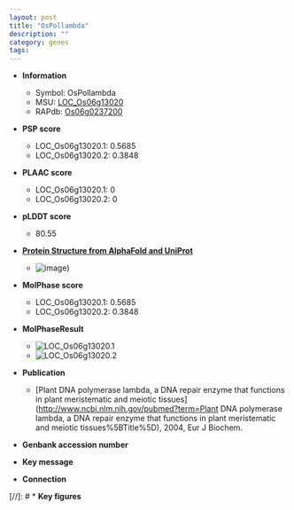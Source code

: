 ```yaml
---
layout: post
title: "OsPollambda"
description: ""
category: genes
tags: 
---
```


* **Information**  
    + Symbol: OsPollambda  
    + MSU: [LOC_Os06g13020](http://rice.plantbiology.msu.edu/cgi-bin/ORF_infopage.cgi?orf=LOC_Os06g13020)  
    + RAPdb: [Os06g0237200](http://rapdb.dna.affrc.go.jp/viewer/gbrowse_details/irgsp1?name=Os06g0237200)  

* **PSP score**  
    + LOC_Os06g13020.1: 0.5685 
    + LOC_Os06g13020.2: 0.3848 

* **PLAAC score**  
    + LOC_Os06g13020.1: 0 
    + LOC_Os06g13020.2: 0 

* **pLDDT score**
    + 80.55

* **[Protein Structure from AlphaFold and UniProt](https://www.uniprot.org/uniprotkb/Q67VC8/entry#structure)**
    + ![image](https://ricepsp.github.io/images/Q6/AF-Q67VC8-F1.png))

* **MolPhase score**
    + LOC_Os06g13020.1: 0.5685
    + LOC_Os06g13020.2: 0.3848

* **MolPhaseResult**
    + ![LOC_Os06g13020.1](https://ricepsp.github.io/pictures/LOC_Os06g/LOC_Os06g13020.1.png)
    + ![LOC_Os06g13020.2](https://ricepsp.github.io/pictures/LOC_Os06g/LOC_Os06g13020.2.png)

* **Publication**  
    + [Plant DNA polymerase lambda, a DNA repair enzyme that functions in plant meristematic and meiotic tissues](http://www.ncbi.nlm.nih.gov/pubmed?term=Plant DNA polymerase lambda, a DNA repair enzyme that functions in plant meristematic and meiotic tissues%5BTitle%5D), 2004, Eur J Biochem.

* **Genbank accession number**  

* **Key message**  

* **Connection**  

[//]: # * **Key figures**  


